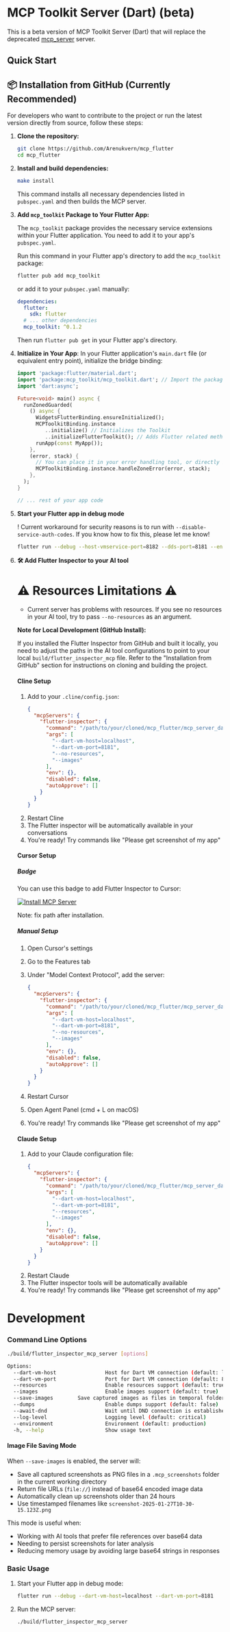 # MCP Toolkit Server (Dart) (beta)

This is a beta version of MCP Toolkit Server (Dart) that will replace the deprecated [mcp_server](../mcp_server/README.md) server.

## Quick Start

## 📦 Installation from GitHub (Currently Recommended)

For developers who want to contribute to the project or run the latest version directly from source, follow these steps:

1. **Clone the repository:**

   ```bash
   git clone https://github.com/Arenukvern/mcp_flutter
   cd mcp_flutter
   ```

2. **Install and build dependencies:**

   ```bash
   make install
   ```

   This command installs all necessary dependencies listed in `pubspec.yaml` and then builds the MCP server.

3. **Add `mcp_toolkit` Package to Your Flutter App:**

   The `mcp_toolkit` package provides the necessary service extensions within your Flutter application. You need to add it to your app's `pubspec.yaml`.

   Run this command in your Flutter app's directory to add the `mcp_toolkit` package:

   ```bash
   flutter pub add mcp_toolkit
   ```

   or add it to your `pubspec.yaml` manually:

   ```yaml
   dependencies:
     flutter:
       sdk: flutter
     # ... other dependencies
     mcp_toolkit: ^0.1.2
   ```

   Then run `flutter pub get` in your Flutter app's directory.

4. **Initialize in Your App**:
   In your Flutter application's `main.dart` file (or equivalent entry point), initialize the bridge binding:

   ```dart
   import 'package:flutter/material.dart';
   import 'package:mcp_toolkit/mcp_toolkit.dart'; // Import the package
   import 'dart:async';

   Future<void> main() async {
     runZonedGuarded(
       () async {
         WidgetsFlutterBinding.ensureInitialized();
         MCPToolkitBinding.instance
            ..initialize() // Initializes the Toolkit
            ..initializeFlutterToolkit(); // Adds Flutter related methods to the MCP server
         runApp(const MyApp());
       },
       (error, stack) {
         // You can place it in your error handling tool, or directly in the zone. The most important thing is to have it - otherwise the errors will not be captured and MCP server will not return error results.
         MCPToolkitBinding.instance.handleZoneError(error, stack);
       },
     );
   }

   // ... rest of your app code
   ```

5. **Start your Flutter app in debug mode**

   ! Current workaround for security reasons is to run with `--disable-service-auth-codes`. If you know how to fix this, please let me know!

   ```bash
   flutter run --debug --host-vmservice-port=8182 --dds-port=8181 --enable-vm-service --disable-service-auth-codes
   ```

6. **🛠️ Add Flutter Inspector to your AI tool**

   # ⚠️ Resources Limitations ⚠️

   - Current server has problems with resources. If you see no resources in your AI tool, try to pass `--no-resources` as an argument.

   **Note for Local Development (GitHub Install):**

   If you installed the Flutter Inspector from GitHub and built it locally, you need to adjust the paths in the AI tool configurations to point to your local `build/flutter_inspector_mcp` file. Refer to the "Installation from GitHub" section for instructions on cloning and building the project.

   #### Cline Setup

   1. Add to your `.cline/config.json`:
      ```json
      {
        "mcpServers": {
          "flutter-inspector": {
            "command": "/path/to/your/cloned/mcp_flutter/mcp_server_dart/build/flutter_inspector_mcp",
            "args": [
              "--dart-vm-host=localhost",
              "--dart-vm-port=8181",
              "--no-resources",
              "--images"
            ],
            "env": {},
            "disabled": false,
            "autoApprove": []
          }
        }
      }
      ```
   2. Restart Cline
   3. The Flutter inspector will be automatically available in your conversations
   4. You're ready! Try commands like "Please get screenshot of my app"

   #### Cursor Setup

   ##### Badge

   You can use this badge to add Flutter Inspector to Cursor:

   [![Install MCP Server](https://cursor.com/deeplink/mcp-install-dark.svg)](https://cursor.com/install-mcp?name=flutter-inspector&config=eyJjb21tYW5kIjoiL3BhdGgvdG8veW91ci9jbG9uZWQvbWNwX2ZsdXR0ZXIvbWNwX3NlcnZlcl9kYXJ0L2J1aWxkL2ZsdXR0ZXJfaW5zcGVjdG9yX21jcCAtLWRhcnQtdm0taG9zdD1sb2NhbGhvc3QgLS1kYXJ0LXZtLXBvcnQ9ODE4MSAtLW5vLXJlc291cmNlcyAtLWltYWdlcyIsImVudiI6e30sImRpc2FibGVkIjpmYWxzZX0%3D)
   <!-- to update use: https://docs.cursor.com/deeplinks#markdown -->

   Note: fix path after installation.

   ##### Manual Setup

   1. Open Cursor's settings
   2. Go to the Features tab
   3. Under "Model Context Protocol", add the server:

      ```json
      {
        "mcpServers": {
          "flutter-inspector": {
            "command": "/path/to/your/cloned/mcp_flutter/mcp_server_dart/build/flutter_inspector_mcp",
            "args": [
              "--dart-vm-host=localhost",
              "--dart-vm-port=8181",
              "--no-resources",
              "--images"
            ],
            "env": {},
            "disabled": false,
            "autoApprove": []
          }
        }
      }
      ```

   4. Restart Cursor
   5. Open Agent Panel (cmd + L on macOS)
   6. You're ready! Try commands like "Please get screenshot of my app"

   #### Claude Setup

   1. Add to your Claude configuration file:
      ```json
      {
        "mcpServers": {
          "flutter-inspector": {
            "command": "/path/to/your/cloned/mcp_flutter/mcp_server_dart/build/flutter_inspector_mcp",
            "args": [
              "--dart-vm-host=localhost",
              "--dart-vm-port=8181",
              "--resources",
              "--images"
            ],
            "env": {},
            "disabled": false,
            "autoApprove": []
          }
        }
      }
      ```
   2. Restart Claude
   3. The Flutter inspector tools will be automatically available
   4. You're ready! Try commands like "Please get screenshot of my app"

# Development

### Command Line Options

```bash
./build/flutter_inspector_mcp_server [options]

Options:
  --dart-vm-host                Host for Dart VM connection (default: localhost)
  --dart-vm-port                Port for Dart VM connection (default: 8181)
  --resources                   Enable resources support (default: true)
  --images                      Enable images support (default: true)
  --save-images        Save captured images as files in temporal folder instead of returning base64 data (default: false)
  --dumps                       Enable dumps support (default: false)
  --await-dnd                   Wait until DND connection is established (default: false). Do not use with Windsurf. Workaround for MCP Clients which don't support tools updates. Important: some clients doesn't support it. Use with caution. (disable for Windsurf, works with Cursor)
  --log-level                   Logging level (default: critical)
  --environment                 Environment (default: production)
  -h, --help                    Show usage text
```

#### Image File Saving Mode

When `--save-images` is enabled, the server will:

- Save all captured screenshots as PNG files in a `.mcp_screenshots` folder in the current working directory
- Return file URLs (`file://`) instead of base64 encoded image data
- Automatically clean up screenshots older than 24 hours
- Use timestamped filenames like `screenshot-2025-01-27T10-30-15.123Z.png`

This mode is useful when:

- Working with AI tools that prefer file references over base64 data
- Needing to persist screenshots for later analysis
- Reducing memory usage by avoiding large base64 strings in responses

### Basic Usage

1. Start your Flutter app in debug mode:

   ```bash
   flutter run --debug --dart-vm-host=localhost --dart-vm-port=8181
   ```

2. Run the MCP server:

   ```bash
   ./build/flutter_inspector_mcp_server
   ```
